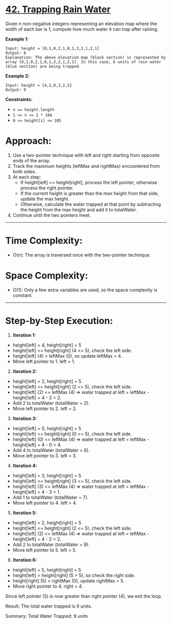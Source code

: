 # [42. Trapping Rain Water](https://leetcode.com/problems/trapping-rain-water/description/)
Given n non-negative integers representing an elevation map where the width of each bar is 1, compute how much water it can trap after raining.

 

**Example 1:**

```
Input: height = [0,1,0,2,1,0,1,3,2,1,2,1]
Output: 6
Explanation: The above elevation map (black section) is represented by array [0,1,0,2,1,0,1,3,2,1,2,1]. In this case, 6 units of rain water (blue section) are being trapped.
```
**Example 2:**
```
Input: height = [4,2,0,3,2,5]
Output: 9
 ```

**Constraints:**

- ```n == height.length```
- ```1 <= n <= 2 * 104```
- ```0 <= height[i] <= 105```





# Approach:
1. Use a two-pointer technique with left and right starting from opposite ends of the array.
2. Track the maximum heights (leftMax and rightMax) encountered from both sides.
3. At each step:
    - If height[left] <= height[right], process the left pointer, otherwise process the right pointer.
    - If the current height is greater than the max height from that side, update the max height.
    - Otherwise, calculate the water trapped at that point by subtracting the height from the max height and add it to totalWater.
4. Continue until the two pointers meet.
---

# Time Complexity:
- O(n): The array is traversed once with the two-pointer technique.
# Space Complexity:
- O(1): Only a few extra variables are used, so the space complexity is constant.

----

# Step-by-Step Execution:
1. **Iteration 1:**

- height[left] = 4, height[right] = 5
- height[left] <= height[right] (4 <= 5), check the left side.
- height[left] (4) > leftMax (0), so update leftMax = 4.
- Move left pointer to 1. left = 1.
2. **Iteration 2:**

- height[left] = 2, height[right] = 5
- height[left] <= height[right] (2 <= 5), check the left side.
- height[left] (2) <= leftMax (4) => water trapped at left = leftMax - height[left] = 4 - 2 = 2.
- Add 2 to totalWater (totalWater = 2).
- Move left pointer to 2. left = 2.
3. **Iteration 3:**

- height[left] = 0, height[right] = 5
- height[left] <= height[right] (0 <= 5), check the left side.
- height[left] (0) <= leftMax (4) => water trapped at left = leftMax - height[left] = 4 - 0 = 4.
- Add 4 to totalWater (totalWater = 6).
- Move left pointer to 3. left = 3.
4. **Iteration 4:**

- height[left] = 3, height[right] = 5
- height[left] <= height[right] (3 <= 5), check the left side.
- height[left] (3) <= leftMax (4) => water trapped at left = leftMax - height[left] = 4 - 3 = 1.
- Add 1 to totalWater (totalWater = 7).
- Move left pointer to 4. left = 4.
5. **Iteration 5:**

- height[left] = 2, height[right] = 5
- height[left] <= height[right] (2 <= 5), check the left side.
- height[left] (2) <= leftMax (4) => water trapped at left = leftMax - height[left] = 4 - 2 = 2.
- Add 2 to totalWater (totalWater = 9).
- Move left pointer to 5. left = 5.
6. **Iteration 6:**

- height[left] = 5, height[right] = 5
- height[left] > height[right] (5 > 5), so check the right side.
- height[right] (5) > rightMax (0), update rightMax = 5.
- Move right pointer to 4. right = 4.

Since left pointer (5) is now greater than right pointer (4), we exit the loop.

Result:
The total water trapped is 9 units.

Summary:
Total Water Trapped: 9 units